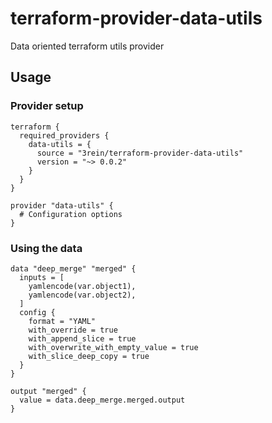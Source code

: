 # terraform-provider-data-utils
Data oriented terraform utils provider


## Usage

### Provider setup
```
terraform {
  required_providers {
    data-utils = {
      source = "3rein/terraform-provider-data-utils"
      version = "~> 0.0.2"
    }
  }
}

provider "data-utils" {
  # Configuration options
}

```

### Using the data

```
data "deep_merge" "merged" {
  inputs = [
    yamlencode(var.object1),
    yamlencode(var.object2),
  ]
  config {
    format = "YAML"
    with_override = true
    with_append_slice = true
    with_overwrite_with_empty_value = true
    with_slice_deep_copy = true
  }
}

output "merged" {
  value = data.deep_merge.merged.output
}
```